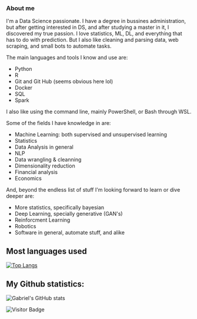 ### About me

I'm a Data Science passionate. I have a degree in bussines administration, but after getting interested in DS, and after studying a master in it, I discovered my true passion. I love statistics, ML, DL, and everything that has to do with prediction. But I also like cleaning and parsing data, web scraping, and small bots to automate tasks.

The main languages and tools I know and use are:
- Python 
- R
- Git and Git Hub (seems obvious here lol)
- Docker
- SQL
- Spark

I also like using the command line, mainly PowerShell, or Bash through WSL.

Some of the fields I have knowledge in are:
- Machine Learning: both supervised and unsupervised learning
- Statistics
- Data Analysis in general
- NLP
- Data wrangling & cleanning
- Dimensionality reduction
- Financial analysis
- Economics

And, beyond the endless list of stuff I'm looking forward to learn or dive deeper are:
- More statistics, specifically bayesian
- Deep Learning, specially generative (GAN's) 
- Reinforcment Learning
- Robotics
- Software in general, automate stuff, and alike


## **Most languages used**
[![Top Langs](https://github-readme-stats.vercel.app/api/top-langs/?username=gabrielblancogarcia&layout=compact)](https://github.com/gabrielblancogarcia/github-readme-stats)


## **My Github statistics:**
![Gabriel's GitHub stats](https://github-readme-stats.vercel.app/api?username=gabrielblancogarcia&count_private=true)

![Visitor Badge](https://visitor-badge.laobi.icu/badge?page_id=gabrielblancogarcia.gabrielblancogarcia)

<!--
**gabrielblancogarcia/gabrielblancogarcia** is a ✨ _special_ ✨ repository because its `README.md` (this file) appears on your GitHub profile.

Here are some ideas to get you started:

- 🔭 I’m currently working on ...
- 🌱 I’m currently learning ...
- 👯 I’m looking to collaborate on ...
- 🤔 I’m looking for help with ...
- 💬 Ask me about ...
- 📫 How to reach me: ...
- 😄 Pronouns: ...
- ⚡ Fun fact: ...
-->
